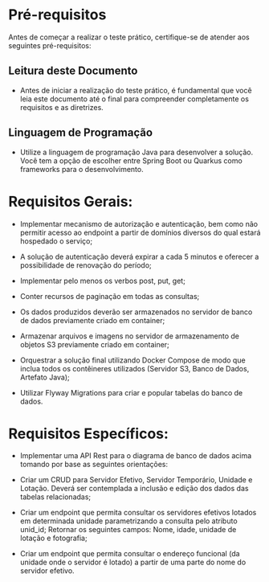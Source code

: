 # Pré-requisitos

Antes de começar a realizar o teste prático, certifique-se de atender aos seguintes pré-requisitos:

## Leitura deste Documento

* Antes de iniciar a realização do teste prático, é fundamental que você leia este documento até o final para compreender completamente os requisitos e as diretrizes.

## Linguagem de Programação

* Utilize a linguagem de programação Java para desenvolver a solução. Você tem a opção de escolher entre Spring Boot ou Quarkus como frameworks para o desenvolvimento.

# Requisitos Gerais:

* Implementar mecanismo de autorização e autenticação, bem como não permitir acesso ao endpoint a partir de domínios diversos do qual estará hospedado o serviço;

* A solução de autenticação deverá expirar a cada 5 minutos e oferecer a possibilidade de renovação do período;

* Implementar pelo menos os verbos post, put, get;

* Conter recursos de paginação em todas as consultas;

* Os dados produzidos deverão ser armazenados no servidor de banco de dados previamente criado em container;

* Armazenar arquivos e imagens no servidor de armazenamento de objetos S3 previamente criado em container;

* Orquestrar a solução final utilizando Docker Compose de modo que inclua todos os contêineres utilizados (Servidor S3, Banco de Dados, Artefato Java);

* Utilizar Flyway Migrations para criar e popular tabelas do banco de dados.

# Requisitos Específicos:

* Implementar uma API Rest para o diagrama de banco de dados acima tomando por base as seguintes orientações:

* Criar um CRUD para Servidor Efetivo, Servidor Temporário, Unidade e Lotação. Deverá ser contemplada a inclusão e edição dos dados das tabelas relacionadas;

* Criar um endpoint que permita consultar os servidores efetivos lotados em determinada unidade parametrizando a consulta pelo atributo unid_id; Retornar os seguintes campos: Nome, idade, unidade de lotação e fotografia;

* Criar um endpoint que permita consultar o endereço funcional (da unidade onde o servidor é lotado) a partir de uma parte do nome do servidor efetivo.




